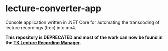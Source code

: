 # lecture-converter-app
Console application written in .NET Core for automating the transcoding of lecture recordings (trec) into mp4.

**This repository is DEPRECATED and most of the work can now be found in the [TK Lecture Recording Manager](https://github.com/Telecooperation/lecture-recording-manager).**
